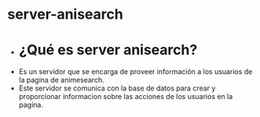# server-anisearch
- # ¿Qué es server anisearch?
* Es un servidor que se encarga de proveer información a los usuarios de la pagína de animesearch.
* Este servidor se comunica con la base de datos para crear y proporcionar informacion sobre las acciones de los usuarios en la pagína. 
